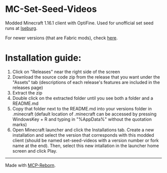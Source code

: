 # MC-Set-Seed-Videos

Modded Minecraft 1.16.1 client with OptiFine. Used for unofficial set seed runs at [Iseburg](https://www.youtube.com/channel/UCeCT_BJS_o2avWBNiXxEk2w).

For newer versions (that are Fabric mods), check [here](https://github.com/AnonymousRand/Set-Seed-Videos-Mod-Fabric).

# Installation guide:

1. Click on "Releases" near the right side of the screen
2. Download the source code zip from the release that you want under the "Assets" tab (descriptions of each release's features are included in the releases page)
3. Extract the zip
4. Double click on the extracted folder until you see both a folder and a README.md
5. Copy that folder next to the README.md into your versions folder in .minecraft (default location of .minecraft can be accessed by pressing WindowsKey + R and typing in "%AppData%" without the quotation marks)
6. Open Minecraft launcher and click the Installations tab. Create a new installation and select the version that corresponds with this modded client (should be named set-seed-videos with a version number or fork name at the end). Then, select this new intallation in the launcher home screen and click Play.

---

Made with [MCP-Reborn](https://github.com/Hexeption/MCP-Reborn).

